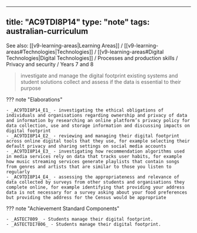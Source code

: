 
---
title: "AC9TDI8P14"
type: "note"
tags: australian-curriculum
---

See also: [[v9-learning-areas|Learning Areas]] / [[v9-learning-areas#Technologies|Technologies]] / [[v9-learning-areas#Digital Technologies|Digital Technologies]] / Processes and production skills / Privacy and security / Years 7 and 8

> investigate and manage the digital footprint existing systems and student solutions collect and assess if the data is essential to their purpose

??? note "Elaborations"

	- _AC9TDI8P14_E1_ - investigating the ethical obligations of individuals and organisations regarding ownership and privacy of data and information by researching an online platform’s privacy policy for data collection, use and storage information and discussing impacts on digital footprint
	- _AC9TDI8P14_E2_ - reviewing and managing their digital footprint across online digital tools that they use, for example selecting their default privacy and sharing settings on social media accounts
	- _AC9TDI8P14_E3_ - investigating how recommendation algorithms used in media services rely on data that tracks user habits, for example how music streaming services generate playlists that contain songs from genres and artists that are similar to those you listen to regularly
	- _AC9TDI8P14_E4_ - assessing the appropriateness and relevance of data collected by surveys from other students and organisations they complete online, for example identifying that providing your address data is not necessary for a survey asking about your food preferences but providing the address for the Census would be appropriate
??? note "Achievement Standard Components"

	- _ASTEC7809_ - Students manage their digital footprint.
	- _ASTECTDI7806_ - Students manage their digital footprint.

[//begin]: # "Autogenerated link references for markdown compatibility"
[v9-learning-areas]: ..%2Fv9-learning-areas "Learning Areas"
[//end]: # "Autogenerated link references" 
